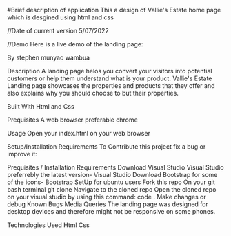 #Brief description of application
This a design of Vallie's Estate home page which is desgined using html and css

//Date of current version
5/07/2022

//Demo
Here is a live demo of the landing page:


By
stephen munyao wambua

Description
A landing page helos you convert your visitors into potential customers or help them understand what is your product. Vallie's Estate Landing page showcases the properties and products that they offer and also explains why you should choose to but their properties.

Built With
Html and Css

Prequisites
A web browser preferable chrome

Usage
Open your index.html on your web browser

Setup/Installation Requirements
To Contribute this project fix a bug or improve it:

Prequisites / Installation Requirements
Download Visual Studio Visual Studio preferrebly the latest version-
Visual Studio Download
Bootstrap for some of the icons-
Bootstrap
SetUp for ubuntu users
Fork this repo
On your git bash terminal git clone <path to repo>
Navigate to the cloned repo
Open the cloned repo on your visual studio by using this command: code .
Make changes or debug
Known Bugs
Media Queries
The landing page was designed for desktop devices and therefore might not be responsive on some phones.

Technologies Used
Html
Css

